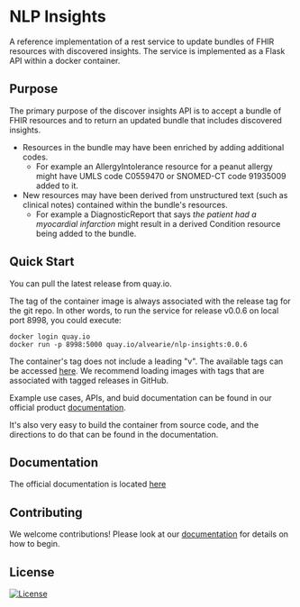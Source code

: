 # NLP Insights
A reference implementation of a rest service to update bundles of FHIR resources with discovered insights.
The service is implemented as a Flask API within a docker container.

## Purpose
The primary purpose of the discover insights API is to accept a bundle of FHIR resources and to return an updated bundle that includes discovered insights.
* Resources in the bundle may have been enriched by adding additional codes. 
  - For example an AllergyIntolerance resource for a peanut allergy might have UMLS code C0559470 or SNOMED-CT code 91935009 added to it.
* New resources may have been derived from unstructured text (such as clinical notes) contained within the bundle's resources. 
  - For example a DiagnosticReport that says *the patient had a myocardial infarction* might result in a derived Condition resource being added to the bundle.

## Quick Start
You can pull the latest release from quay.io. 

The tag of the container image is always associated with the release tag for the git repo.
In other words, to run the service for release v0.0.6 on local port 8998, you could execute:

```
docker login quay.io
docker run -p 8998:5000 quay.io/alvearie/nlp-insights:0.0.6
```

The container's tag does not include a leading "v". The available tags can be accessed [here](https://quay.io/repository/alvearie/nlp-insights?tab=tags). We recommend loading images with tags that are associated with tagged releases in GitHub.

Example use cases, APIs, and buid documentation can be found in our official product [documentation](#documentation).

It's also very easy to build the container from source code, and the directions to do that can be found in the documentation.

## Documentation
The official documentation is located [here](https://linuxforhealth.github.io/nlp-insights)

## Contributing
We welcome contributions! Please look at our [documentation](#documentation) for details on how to begin.


## License
[![License](https://img.shields.io/badge/License-Apache%202.0-blue.svg)](https://opensource.org/licenses/Apache-2.0) 
